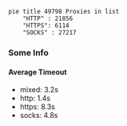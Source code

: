 
```mermaid
pie title 49798 Proxies in list
    "HTTP" : 21856
    "HTTPS": 6114
    "SOCKS" : 27217
```

### Some Info
#### Average Timeout

- mixed: 3.2s
- http: 1.4s
- https: 8.3s
- socks: 4.8s